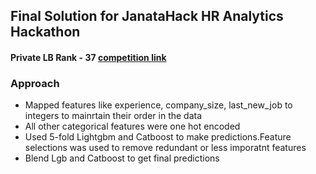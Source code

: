 ## Final Solution for JanataHack HR Analytics Hackathon
#### Private LB Rank - 37 [competition link](https://datahack.analyticsvidhya.com/contest/janatahack-hr-analytics/)

### Approach
- Mapped features like experience, company_size, last_new_job to integers to mainrtain their order in the data
- All other categorical features were one hot encoded
- Used 5-fold Lightgbm and Catboost to make predictions.Feature selections was used to remove redundant or less imporatnt features
- Blend Lgb and Catboost to get final predictions

